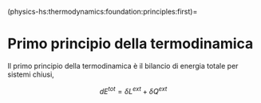 (physics-hs:thermodynamics:foundation:principles:first)=
# Primo principio della termodinamica
Il primo principio della termodinamica è il bilancio di energia totale per sistemi chiusi,

$$d E^{tot} = \delta L^{ext} + \delta Q^{ext}$$



